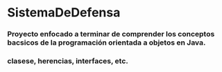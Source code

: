 # SistemaDeDefensa

### Proyecto enfocado a terminar de comprender los conceptos bacsicos de la programación orientada a objetos en Java. 

### clasese, herencias, interfaces, etc.
